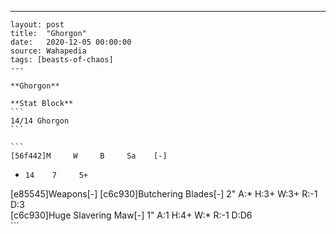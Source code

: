 ---
    layout: post
    title:  "Ghorgon"
    date:   2020-12-05 00:00:00
    source: Wahapedia
    tags: [beasts-of-chaos]
    ---
    
    **Ghorgon**
    
    **Stat Block**
    ```
    14/14 Ghorgon
    ```
    
    ```
    [56f442]M     W     B     Sa    [-]
*     14    7     5+    
[e85545]Weapons[-]
[c6c930]Butchering Blades[-]
2"     A:*    H:3+   W:3+   R:-1   D:3   
[c6c930]Huge Slavering Maw[-]
1"     A:1    H:4+   W:*    R:-1   D:D6  
    ```
    
    
    